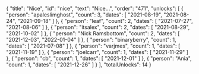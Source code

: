 {
  "title": "Nice",
  "id": "nice",
  "text": "Nice…",
  "order": "471",
  "unlocks": [
    {
      "person": "apaleslimghost",
      "count": 3,
      "dates": [
        "2021-08-19",
        "2021-08-24",
        "2021-09-18"
      ]
    },
    {
      "person": "leaf",
      "count": 2,
      "dates": [
        "2021-07-27",
        "2021-08-06"
      ]
    },
    {
      "person": "itsalex",
      "count": 2,
      "dates": [
        "2021-08-29",
        "2021-10-02"
      ]
    },
    {
      "person": "Nick Ramsbottom",
      "count": 2,
      "dates": [
        "2021-12-03",
        "2022-01-04"
      ]
    },
    {
      "person": "binaryberry",
      "count": 1,
      "dates": [
        "2021-07-08"
      ]
    },
    {
      "person": "varjmes",
      "count": 1,
      "dates": [
        "2021-11-19"
      ]
    },
    {
      "person": "joelcarr",
      "count": 1,
      "dates": [
        "2021-11-29"
      ]
    },
    {
      "person": "cb",
      "count": 1,
      "dates": [
        "2021-12-01"
      ]
    },
    {
      "person": "Ania",
      "count": 1,
      "dates": [
        "2021-12-26"
      ]
    }
  ],
  "totalUnlocks": 14
}